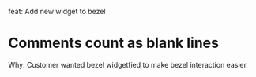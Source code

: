 feat: Add new widget to bezel
# Comments count as blank lines
Why:
Customer wanted bezel widgetfied to make bezel interaction easier.
